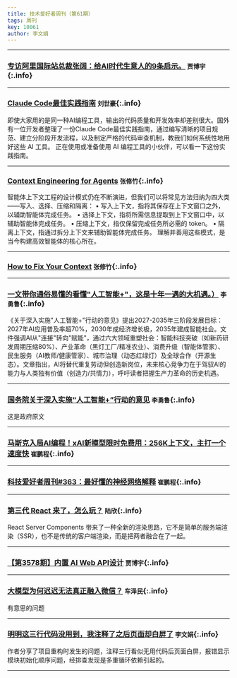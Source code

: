 ```yaml
---
title: 技术爱好者周刊（第61期）
tags: 周刊
key: 10061
author: 李文娟
---
```

---

### [专访阿里国际站总裁张阔：给AI时代生意人的9条启示。](https://mp.weixin.qq.com/s/UNUFNZar2SBtMimVAOMuPA) `贾博宇`{:.info}



---
### [Claude Code最佳实践指南](github.com/LichAmnesia/GPT-Prompt-Hub/blob/main/CLAUDE.md) `刘世豪`{:.info}

即使大家用的是同一种AI编程工具，输出的代码质量和开发效率却差别很大。国外有一位开发者整理了一份Claude Code最佳实践指南，通过编写清晰的项目规范、建立分阶段开发流程，以及制定严格的代码审查机制，教我们如何系统性地用好这些 AI 工具。
正在使用或准备使用 AI 编程工具的小伙伴，可以看一下这份实践指南。

---
### [Context Engineering for Agents](https://rlancemartin.github.io/2025/06/23/context_engineering/) `张修竹`{:.info}

智能体上下文工程的设计模式仍在不断演进，但我们可以将常见方法归纳为四大类——写入、选择、压缩和隔离：
• 写入上下文，指将其保存在上下文窗口之外，以辅助智能体完成任务。
• 选择上下文，指将所需信息提取到上下文窗口中，以辅助智能体完成任务。
• 压缩上下文，指仅保留完成任务所必需的 token。
• 隔离上下文，指通过拆分上下文来辅助智能体完成任务。
理解并善用这些模式，是当今构建高效智能体的核心所在。


---
### [How to Fix Your Context](https://www.dbreunig.com/2025/06/26/how-to-fix-your-context.html) `张修竹`{:.info}


---
### [一文带你通俗易懂的看懂"人工智能+"，这是十年一遇的大机遇。）](https://mp.weixin.qq.com/s/u41P5-M63IizP9OWiw8bcg) `李勇鲁`{:.info}

《关于深入实施"人工智能+"行动的意见》提出2027-2035年三阶段发展目标：2027年AI应用普及率超70%，2030年成经济增长极，2035年建成智能社会。文件强调AI从"连接"转向"赋能"，通过六大领域重塑社会：智能科技突破（如新药研发周期压缩80%）、产业革命（黑灯工厂/精准农业）、消费升级（智能体管家）、民生服务（AI教师/健康管家）、城市治理（动态红绿灯）及全球合作（开源生态）。文章指出，AI将替代重复劳动但创造新岗位，未来核心竞争力在于驾驭AI的能力与人类独有价值（创造力/共情力），呼吁读者把握生产力革命的历史机遇。

---
### [国务院关于深入实施“人工智能+”行动的意见](https://www.gov.cn/zhengce/content/202508/content_7037861.htm) `李勇鲁`{:.info}

这是政府原文

---
### [马斯克入局AI编程！xAI新模型限时免费用：256K上下文，主打一个速度快](https://mp.weixin.qq.com/s/AKG-3uECxa50jffZyU6ZvA) `崔鹏程`{:.info}


---
### [科技爱好者周刊#363：最好懂的神经网络解释](https://mp.weixin.qq.com/s/48071f11hGRq8G9aFVsbpQ) `崔鹏程`{:.info}



---
### [第三代 React 来了，怎么玩？](https://mp.weixin.qq.com/s/Zy7o0fmy6qIJFLZscH-zvA) `陆欣`{:.info}

React Server Components 带来了一种全新的渲染思路，它不是简单的服务端渲染（SSR），也不是传统的客户端渲染，而是把两者融合在了一起。


---
### [【第3578期】内置 AI Web API设计](https://mp.weixin.qq.com/s/LqYds2DZMjF4SNvX89QZsQ) `贾博宇`{:.info}


---
### [大模型为何迟迟无法真正融入微信？](https://juejin.cn/post/7533211262761730084) `车泽民`{:.info}

有意思的问题

---
### [明明这三行代码没用到，我注释了之后页面却白屏了](https://juejin.cn/post/7540014878435246095) `李文娟`{:.info}

作者分享了项目重构时发生的问题，注释三行看似无用代码后页面白屏，报错显示模块初始化顺序问题，经排查发现是多重循环依赖引起的。

---
